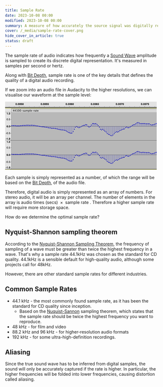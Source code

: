 ```yaml
---
title: Sample Rate
date: 2023-10-08 00:00
modified: 2023-10-08 00:00
summary: A measure of how accurately the source signal was digitally represented
cover: /_media/sample-rate-cover.png
hide_cover_in_article: true
status: draft
---
```


The sample rate of audio indicates how frequently a [Sound Wave](sound-wave.md) amplitude is sampled to create its discrete digital representation. It's measured in samples per second or hertz.

Along with [Bit Depth](../journal/permanent/Bit%20Depth.md), sample rate is one of the key details that defines the quality of a digital audio recording.

If we zoom into an audio file in Audacity to the higher resolutions, we can visualise our waveform at the sample level:

![](../_media/sample-rate-1.png)

Each sample is simply represented as a number, of which the range will be based on the [Bit Depth](../journal/permanent/Bit%20Depth.md), of the audio file.

Therefore, digital audio is simply represented as an array of numbers. For stereo audio, it will be an array per channel. The number of elements in the array is $\text{ audio times (secs) } \times \text{ sample rate }$. Therefore a higher sample rate will require more storage space.

How do we determine the optimal sample rate?
## Nyquist-Shannon sampling theorem

According to the [Nyquist-Shannon Sampling Theorem](https://en.wikipedia.org/wiki/Nyquist%E2%80%93Shannon_sampling_theorem), the frequency of sampling of a wave must be greater than twice the highest frequency in a wave. That's why a sample rate 44.1kHz was chosen as the standard for CD quality. 44.1kHz is a sensible default for high-quality audio, although some projects call for 48kHz.

However, there are other standard sample rates for different industries.
## Common Sample Rates

* 44.1 kHz - the most commonly found sample rate, as it has been the standard for CD quality since inception.
    * Based on the [Nuquist-Sannon](Nuquist-Sannon) sampling theorem, which states that the sample rate should be twice the highest frequency you want to reproduce. 
* 48 kHz - for film and video
* 88.2 kHz and 96 kHz -  for higher-resolution audio formats
* 192 kHz - for some ultra-high-definition recordings.

## Aliasing

Since the true sound wave has to be inferred from digital samples, the sound will only be accurately captured if the rate is higher. In particular, the higher frequencies will be folded into lower frequencies, causing distortion called aliasing.